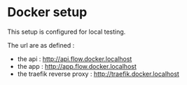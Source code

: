 # Docker setup

This setup is configured for local testing.

The url are as defined :

- the api : http://api.flow.docker.localhost
- the app : http://app.flow.docker.localhost
- the traefik reverse proxy : http://traefik.docker.localhost
